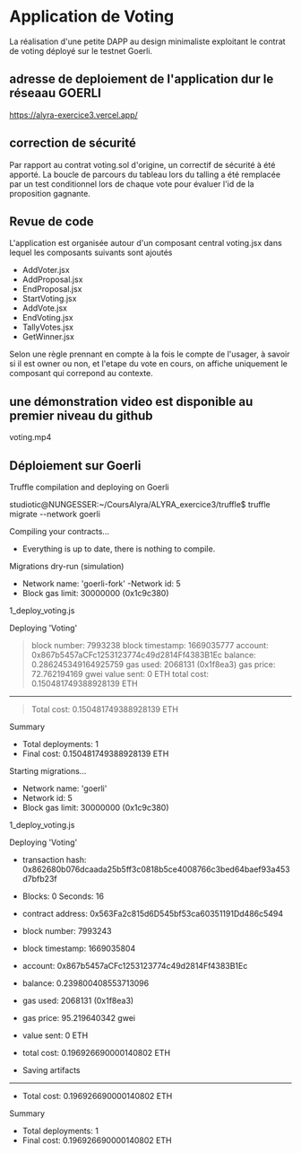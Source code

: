 # Application de Voting
La réalisation d'une petite DAPP au design minimaliste exploitant le contrat de voting déployé sur le testnet Goerli.

## adresse de deploiement de l'application dur le réseaau GOERLI
https://alyra-exercice3.vercel.app/

## correction de sécurité
Par rapport au contrat voting.sol d'origine, un correctif de sécurité à été apporté.
La boucle de parcours du tableau lors du talling a été remplacée par un test conditionnel lors de chaque vote pour évaluer l'id de la proposition gagnante.

## Revue de code
L'application est organisée autour d'un composant central voting.jsx dans lequel les composants suivants sont ajoutés
- AddVoter.jsx 
- AddProposal.jsx  
- EndProposal.jsx  
- StartVoting.jsx 
- AddVote.jsx  
- EndVoting.jsx  
- TallyVotes.jsx  
- GetWinner.jsx  

Selon une règle prennant en compte à la fois le compte de l'usager, à savoir si il est owner ou non, et l'etape du vote en cours, on affiche uniquement le composant qui correpond au contexte.

## une démonstration video est disponible au premier niveau du github
voting.mp4

## Déploiement sur Goerli

Truffle compilation and deploying on Goerli

studiotic@NUNGESSER:~/CoursAlyra/ALYRA_exercice3/truffle$ truffle migrate --network goerli

Compiling your contracts...

- Everything is up to date, there is nothing to compile.


Migrations dry-run (simulation)

- Network name:    'goerli-fork'
-Network id:   5
- Block gas limit: 30000000 (0x1c9c380)


1_deploy_voting.js


   Deploying 'Voting'
   > block number:        7993238
   > block timestamp:     1669035777
   > account:             0x867b5457aCFc1253123774c49d2814Ff4383B1Ec
   > balance:             0.286245349164925759
   > gas used:            2068131 (0x1f8ea3)
   > gas price:           72.762194169 gwei
   > value sent:          0 ETH
   > total cost:          0.150481749388928139 ETH

   -------------------------------------
   > Total cost:     0.150481749388928139 ETH

Summary
- Total deployments:   1
- Final cost:          0.150481749388928139 ETH


Starting migrations...
- Network name:    'goerli'
- Network id:      5
- Block gas limit: 30000000 (0x1c9c380)


1_deploy_voting.js


Deploying 'Voting'
   - transaction hash:    0x862680b076dcaada25b5ff3c0818b5ce4008766c3bed64baef93a453d7bfb23f
   - Blocks: 0            Seconds: 16
   - contract address:    0x563Fa2c815d6D545bf53ca60351191Dd486c5494
   - block number:        7993243
   - block timestamp:     1669035804
   - account:             0x867b5457aCFc1253123774c49d2814Ff4383B1Ec
   - balance:             0.239800408553713096
   - gas used:            2068131 (0x1f8ea3)
   - gas price:           95.219640342 gwei
   - value sent:          0 ETH
   - total cost:          0.196926690000140802 ETH

   - Saving artifacts
   -------------------------------------
   - Total cost:     0.196926690000140802 ETH

Summary

- Total deployments:   1
- Final cost:          0.196926690000140802 ETH



